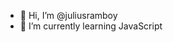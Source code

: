- 👋 Hi, I’m @juliusramboy
- 🌱 I’m currently learning JavaScript

<!---
juliusramboy/juliusramboy is a ✨ special ✨ repository because its `README.md` (this file) appears on your GitHub profile.
You can click the Preview link to take a look at your changes.
--->
